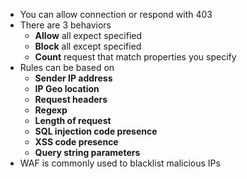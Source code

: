 
- You can allow connection or respond with 403
- There are 3 behaviors
    - **Allow** all expect specified
    - **Block** all except specified
    - **Count** request that match properties you specify
- Rules can be based on
    - **Sender IP address**
    - **IP Geo location**
    - **Request headers**
    - **Regexp**
    - **Length of request**
    - **SQL injection code presence**
    - **XSS code presence**
    - **Query string parameters**
- WAF is commonly used to blacklist malicious IPs
